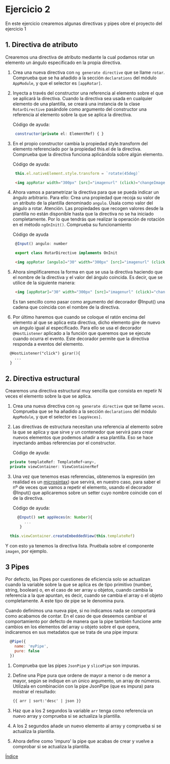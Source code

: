 # Ejercicio 2

En este ejercicio crearemos algunas directivas y pipes obre el proyecto del ejercicio 1

## 1. Directiva de atributo

Crearemos una directiva de atributo mediante la cual podamos rotar un elemento un ángulo
especificado en la propia directiva.

1. Crea una nueva directiva con `ng generate directive` que se llame `rotar`. Comprueba que
   se ha añadido a la sección `declarations` del módulo `AppModule`, y que el selector es
   `[appRotar]`.

2. Inyecta a través del constructor una referencia al elemento sobre el que se aplicará la
   directiva. Cuando la directiva sea usada en cualquier elemento de una plantilla, se 
   creará una instancia de la clase `RotarDirective` pasándole como argumento del constructor
   una referencia al elemento sobre la que se aplica la directiva.

   Código de ayuda:

   ```javascript
    constructor(private el: ElementRef) { }
   ```
3. En el propio constructor cambia la propiedad style.transform del elemento referenciado por 
   la propiedad this.el de la directiva. Comprueba que la directiva funciona aplicándola sobre 
   algún elemento. 
   
   Código de ayuda:

   ```javascript
    this.el.nativeElement.style.transform = `rotate(45deg)`
   ```

   ```html
    <img appRotar width="300px" [src]="imagenurl" (click)="changeImage()"> 
   ```

4. Ahora vamos a parametrizar la directiva para que se pueda indicar un ángulo arbitrario. Para ello:
   Crea una propiedad que recoja su valor de un atributo de la plantilla denominado `angulo`. Úsala
   como valor del ángulo a rotar.
   Atención. Las propiedades que recogen valores desde la plantilla no están disponible hasta que la
   directiva no se ha iniciado completamente. Por lo que tendrás que realizar la operación de rotación
   en el método `ngOnInit()`. Comprueba su funcionamiento

   Código de ayuda

   ```javascript
    @Input() angulo: number
   ```

   ```javascript
    export class RotarDirective implements OnInit
   ```

   ```html
    <img appRotar [angulo]="30" width="300px" [src]="imagenurl" (click)="changeImage()">
   ```

5. Ahora simplificaremos la forma en que se usa la directiva haciendo que el nombre de la directiva
   y el valor del ángulo coincida. Es decir, que se utilice de la siguiente manera:

   ```html
    <img [appRotar]="30" width="300px" [src]="imagenurl" (click)="changeImage()">
   ```
   Es tan sencillo como pasar como argumento del decorador @Input() una cadena que coincida con el
   nombre de la directiva.

6. Por último haremos que cuando se coloque el ratón encima del elemento al que se aplica esta directiva,
   dicho elemento gire de nuevo un ángulo igual al especificado. Para ello se usa el decorador `@HostListener` aplicado a la función que queremos que se ejecute cuando ocurra el evento. Este 
   decorador permite que la directiva responda a eventos del elemento.

  ```html
    @HostListener("click") girar(){
      ...
    }
  ```

## 2. Directiva estructural

Crearemos una directiva estructural muy sencilla que consista en repetir N veces el elemento sobre
la que se aplica.

1. Crea una nueva directiva con `ng generate directive` que se llame `veces`. Comprueba que
   se ha añadido a la sección `declarations` del módulo `AppModule`, y que el selector es
   `[appVeces]`.

2. Las directivas de estructura necesitan una referencia al elemento sobre la que se aplica y que sirve
   y un contenedor que servirá para crear nuevos elementos que podemos añadir a esa plantilla. Eso 
   se hace inyectando ambas referencias por el constructor.

   Código de ayuda:

  ```javascript
    private templateRef: TemplateRef<any>,
    private viewContainer: ViewContainerRef
  ```

3. Una vez que tenemos esas referencias, obtenemos la expresión (en realidad es un [microsintax](https://angular.io/guide/structural-directives#microsyntax))
   que servirá, en nuestro caso, para saber el nº de veces que vamos a repetir el elemento, usando
   el decorador @Input() que aplicaremos sobre un setter cuyo nombre coincide con el de la directiva.

   Código de ayuda:

   ```javascript
     @Input() set appVeces(n: Number){
        ...        
      }
   ```

  ```javascript
    this.viewContainer.createEmbeddedView(this.templateRef)
  ```

  Y con esto ya tenemos la directiva lista. Pruébala sobre el componente `imagen`, por ejemplo.


## 3 Pipes

Por defecto, las Pipes por cuestiones de eficiencia solo se actualizan cuando la
variable sobre la que se aplica es de tipo primitivo (number, string, boolean) o,
en el caso de ser array u objetos, cuando cambia la referencia a la que apuntan, es
decir, cuando se cambia el array o el objeto completamente. A este tipo de pipe se
le denomina pura.

Cuando definimos una nueva pipe, si no indicamos nada se comportará como acabamos 
de contar. En el caso de que deseemos cambiar el comportamiento por defecto de 
manera que la pipe también funcione ante cambios en los elementos del array u 
objeto sobre el que opera, indicaremos en sus metadatos que se trata de una pipe
impura:

```javascript
  @Pipe({
    name: 'myPipe',
    pure: false
  })
```

1. Comprueba que las pipes `JsonPipe` y `slicePipe` son impuras.

2. Define una Pipe pura que ordene de mayor a menor o de menor a mayor, según
   se indique en un único argumento, un array de números. Utilizala en combinación 
   con la pipe JsonPipe (que es impura) para mostrar el resultado:

   ```html
   {{ arr | sort:'desc' | json }}
   ```
   
3. Haz que a los 2 segundos la variable `arr` tenga como referencia un nuevo array
   y comprueba si se actualiza la plantilla.

4. A los 2 segundos añade un nuevo elemento al array y comprueba si se actualiza 
   la plantilla.

5. Ahora define como 'impuro' la pipe que acabas de crear y vuelve a comprobar 
   si se actualiza la plantilla.

[Índice](index.md)